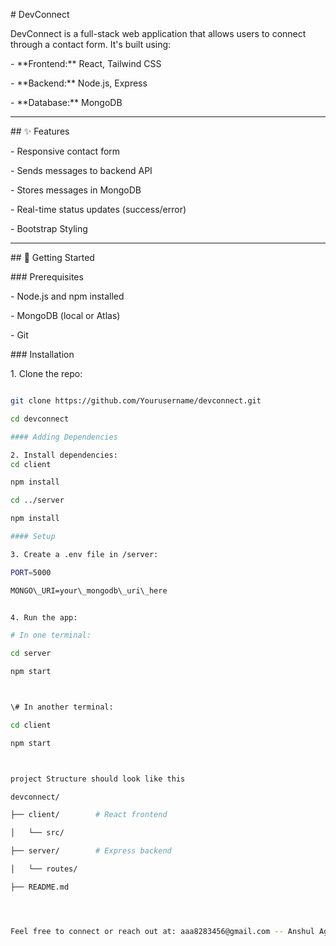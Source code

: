 \# DevConnect



DevConnect is a full-stack web application that allows users to connect through a contact form. It's built using:



\- \*\*Frontend:\*\* React, Tailwind CSS

\- \*\*Backend:\*\* Node.js, Express

\- \*\*Database:\*\* MongoDB



---



\## ✨ Features



\- Responsive contact form

\- Sends messages to backend API

\- Stores messages in MongoDB

\- Real-time status updates (success/error)

\- Bootstrap Styling



---



\## 🚀 Getting Started



\### Prerequisites



\- Node.js and npm installed

\- MongoDB (local or Atlas)

\- Git



\### Installation



1\. Clone the repo:



```bash

git clone https://github.com/Yourusername/devconnect.git

cd devconnect

#### Adding Dependencies

2. Install dependencies:
cd client

npm install

cd ../server

npm install

#### Setup

3. Create a .env file in /server:

PORT=5000

MONGO\_URI=your\_mongodb\_uri\_here


4. Run the app:

# In one terminal:

cd server

npm start



\# In another terminal:

cd client

npm start



project Structure should look like this

devconnect/

├── client/        # React frontend

│   └── src/

├── server/        # Express backend

│   └── routes/

├── README.md




Feel free to connect or reach out at: aaa8283456@gmail.com -- Anshul Agarwal





